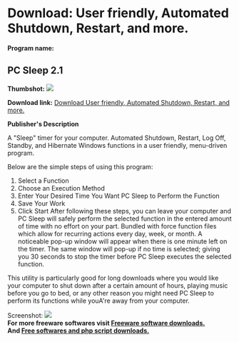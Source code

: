 # Download: User friendly, Automated Shutdown, Restart, and more.

**Program name:**

## PC Sleep 2.1

  
**Thumbshot:** ![](http://www.freewarefiles.com/screenshot/pcsleep21_md.gif)   
  
**Download link:** [Download User friendly, Automated Shutdown, Restart, and more.](http://freesoftwares.boysofts.com/PC-Sleep_program_29777.html)  
  


**Publisher's Description**  
  


A "Sleep" timer for your computer. Automated Shutdown, Restart, Log Off, Standby, and Hibernate Windows functions in a user friendly, menu-driven program. 

Below are the simple steps of using this program:

  1. Select a Function 
  2. Choose an Execution Method 
  3. Enter Your Desired Time You Want PC Sleep to Perform the Function 
  4. Save Your Work 
  5. Click Start 
After following these steps, you can leave your computer and PC Sleep will safely perform the selected function in the entered amount of time with no effort on your part. Bundled with force function files which allow for recurring actions every day, week, or month. A noticeable pop-up window will appear when there is one minute left on the timer. The same window will pop-up if no time is selected; giving you 30 seconds to stop the timer before PC Sleep executes the selected function. 

This utility is particularly good for long downloads where you would like your computer to shut down after a certain amount of hours, playing music before you go to bed, or any other reason you might need PC Sleep to perform its functions while youA're away from your computer.

  
  
Screenshot: ![](http://www.freewarefiles.com/screenshot/pcsleep21.gif)   
**For more freeware softwares visit [Freeware software downloads.](http://freesoftwares.boysofts.com/)**   
**And [Free softwares and php script downloads.](http://www.boysofts.com/)**
